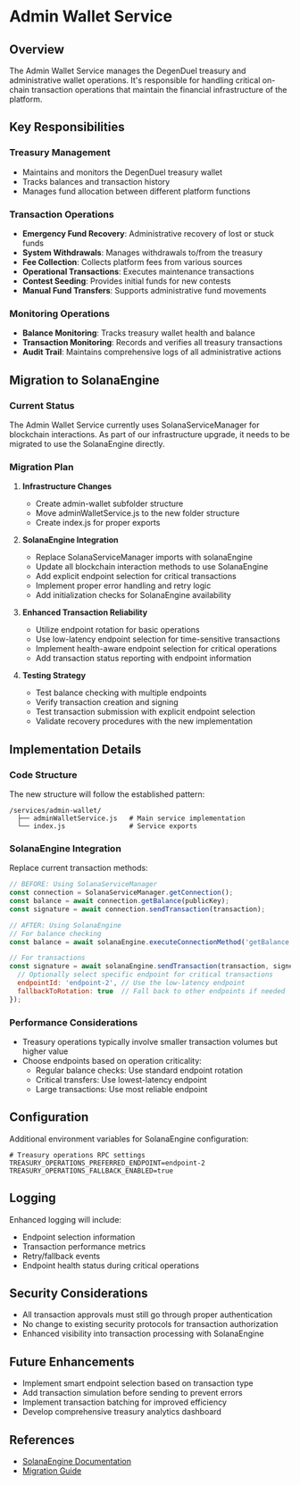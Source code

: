 # Admin Wallet Service

## Overview

The Admin Wallet Service manages the DegenDuel treasury and administrative wallet operations. It's responsible for handling critical on-chain transaction operations that maintain the financial infrastructure of the platform.

## Key Responsibilities

### Treasury Management
- Maintains and monitors the DegenDuel treasury wallet
- Tracks balances and transaction history
- Manages fund allocation between different platform functions

### Transaction Operations
- **Emergency Fund Recovery**: Administrative recovery of lost or stuck funds
- **System Withdrawals**: Manages withdrawals to/from the treasury
- **Fee Collection**: Collects platform fees from various sources
- **Operational Transactions**: Executes maintenance transactions
- **Contest Seeding**: Provides initial funds for new contests
- **Manual Fund Transfers**: Supports administrative fund movements

### Monitoring Operations
- **Balance Monitoring**: Tracks treasury wallet health and balance
- **Transaction Monitoring**: Records and verifies all treasury transactions
- **Audit Trail**: Maintains comprehensive logs of all administrative actions

## Migration to SolanaEngine

### Current Status
The Admin Wallet Service currently uses SolanaServiceManager for blockchain interactions. As part of our infrastructure upgrade, it needs to be migrated to use the SolanaEngine directly.

### Migration Plan

1. **Infrastructure Changes**
   - Create admin-wallet subfolder structure
   - Move adminWalletService.js to the new folder structure
   - Create index.js for proper exports

2. **SolanaEngine Integration**
   - Replace SolanaServiceManager imports with solanaEngine
   - Update all blockchain interaction methods to use SolanaEngine
   - Add explicit endpoint selection for critical transactions
   - Implement proper error handling and retry logic
   - Add initialization checks for SolanaEngine availability

3. **Enhanced Transaction Reliability**
   - Utilize endpoint rotation for basic operations
   - Use low-latency endpoint selection for time-sensitive transactions
   - Implement health-aware endpoint selection for critical operations
   - Add transaction status reporting with endpoint information

4. **Testing Strategy**
   - Test balance checking with multiple endpoints
   - Verify transaction creation and signing
   - Test transaction submission with explicit endpoint selection
   - Validate recovery procedures with the new implementation

## Implementation Details

### Code Structure
The new structure will follow the established pattern:
```
/services/admin-wallet/
  ├── adminWalletService.js   # Main service implementation
  └── index.js                # Service exports
```

### SolanaEngine Integration
Replace current transaction methods:

```javascript
// BEFORE: Using SolanaServiceManager
const connection = SolanaServiceManager.getConnection();
const balance = await connection.getBalance(publicKey);
const signature = await connection.sendTransaction(transaction);

// AFTER: Using SolanaEngine
// For balance checking 
const balance = await solanaEngine.executeConnectionMethod('getBalance', publicKey);

// For transactions
const signature = await solanaEngine.sendTransaction(transaction, signers, {
  // Optionally select specific endpoint for critical transactions
  endpointId: 'endpoint-2', // Use the low-latency endpoint
  fallbackToRotation: true  // Fall back to other endpoints if needed
});
```

### Performance Considerations
- Treasury operations typically involve smaller transaction volumes but higher value
- Choose endpoints based on operation criticality:
  - Regular balance checks: Use standard endpoint rotation
  - Critical transfers: Use lowest-latency endpoint
  - Large transactions: Use most reliable endpoint

## Configuration

Additional environment variables for SolanaEngine configuration:
```
# Treasury operations RPC settings
TREASURY_OPERATIONS_PREFERRED_ENDPOINT=endpoint-2
TREASURY_OPERATIONS_FALLBACK_ENABLED=true
```

## Logging

Enhanced logging will include:
- Endpoint selection information
- Transaction performance metrics
- Retry/fallback events
- Endpoint health status during critical operations

## Security Considerations

- All transaction approvals must still go through proper authentication
- No change to existing security protocols for transaction authorization
- Enhanced visibility into transaction processing with SolanaEngine

## Future Enhancements

- Implement smart endpoint selection based on transaction type
- Add transaction simulation before sending to prevent errors
- Implement transaction batching for improved efficiency
- Develop comprehensive treasury analytics dashboard

## References

- [SolanaEngine Documentation](/services/_docs/solana_engine_service/README.md)
- [Migration Guide](/services/_docs/solana_engine_service/MIGRATION.md)